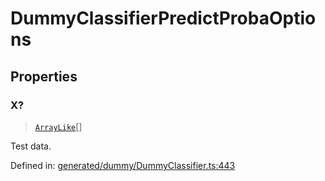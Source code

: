 # DummyClassifierPredictProbaOptions

## Properties

### X?

> [`ArrayLike`](../types/ArrayLike.md)[]

Test data.

Defined in:  [generated/dummy/DummyClassifier.ts:443](https://github.com/transitive-bullshit/scikit-learn-ts/blob/92ab806/packages/sklearn/src/generated/dummy/DummyClassifier.ts#L443)
